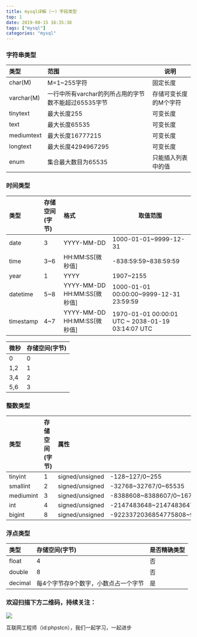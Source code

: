 ```yaml
---
title: mysql详解（一）字段类型
top: 1
date: 2019-08-15 16:35:38
tags: ["mysql"]
categories: "mysql"
---
```

### 字符串类型
|类型|范围|说明|
|:-----  |:-----|-----|
|char(M)|M=1~255字符|固定长度|
|varchar(M)|一行中所有varchar的列所占用的字节数不能超过65535字节|存储可变长度的M个字符|
|tinytext|最大长度255|可变长度|
|text|最大长度65535|可变长度|
|mediumtext|最大长度16777215|可变长度|
|longtext|最大长度4294967295|可变长度|
|enum|集合最大数目为65535|只能插入列表中的值|


### 时间类型
|类型|存储空间(字节)|格式|取值范围|
|:-----  |:-----|:-----|-----|
|date | 3  |YYYY-MM-DD |1000-01-01~9999-12-31|
|time | 3~6  |HH:MM:SS[微秒值] |-838:59:59~838:59:59|
|year | 1  |YYYY |1907~2155|
|datetime |5~8 |YYYY-MM-DD HH:MM:SS[微秒值]  |1000-01-01 00:00:00~9999-12-31 23:59:59|
|timestamp | 4~7 |YYYY-MM-DD HH:MM:SS[微秒值]  |1970-01-01 00:00:01 UTC ~ 2038-01-19 03:14:07 UTC|

|微秒|存储空间(字节)|      
|:-----  |-----|         
|0 |0|
|1,2  |1|
|3,4  |2|
|5,6  |3|



### 整数类型

|类型|存储空间(字节)|属性|取值范围|
|:-----  |:-----|:-----|-----|
|tinyint | 1  |signed/unsigned |-128~127/0~255|
|smallint | 2  |signed/unsigned |-32768~32767/0~65535|
|mediumint | 3  |signed/unsigned |-8388608~8388607/0~16777215|
|int | 4  |signed/unsigned |-2147483648~2147483647/0~4294967295|
|bigint | 8  |signed/unsigned |-9223372036854775808~9223372036854775807/0~18446744073709551615|

### 浮点类型

|类型|存储空间(字节)|是否精确类型|
|:-----  |:-----|-----|
|float | 4  |否 |
|double | 8  |否 |
|decimal | 每4个字节存9个数字，小数点占一个字节  |是 |


### 欢迎扫描下方二维码，持续关注：
![](http://ww1.sinaimg.cn/large/a616b9a4gy1g4xzv954a4j20760763yo.jpg)

互联网工程师（id:phpstcn），我们一起学习，一起进步